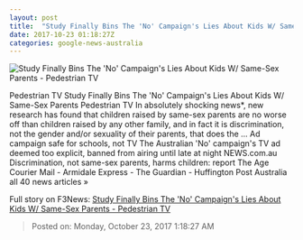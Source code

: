 ```yaml
---
layout: post
title:  "Study Finally Bins The 'No' Campaign's Lies About Kids W/ Same-Sex Parents - Pedestrian TV"
date: 2017-10-23 01:18:27Z
categories: google-news-australia
---
```


![Study Finally Bins The 'No' Campaign's Lies About Kids W/ Same-Sex Parents - Pedestrian TV](https://d3p157427w54jq.cloudfront.net/uploads/2017/10/GettyImages-864134764.jpg)

Pedestrian TV Study Finally Bins The 'No' Campaign's Lies About Kids W/ Same-Sex Parents Pedestrian TV In absolutely shocking news*, new research has found that children raised by same-sex parents are no worse off than children raised by any other family, and in fact it is discrimination, not the gender and/or sexuality of their parents, that does the ... Ad campaign safe for schools, not TV The Australian 'No' campaign's TV ad deemed too explicit, banned from airing until late at night NEWS.com.au Discrimination, not same-sex parents, harms children: report The Age Courier Mail - Armidale Express - The Guardian - Huffington Post Australia all 40 news articles »


Full story on F3News: [Study Finally Bins The 'No' Campaign's Lies About Kids W/ Same-Sex Parents - Pedestrian TV](http://www.f3nws.com/n/En4arB)

> Posted on: Monday, October 23, 2017 1:18:27 AM

